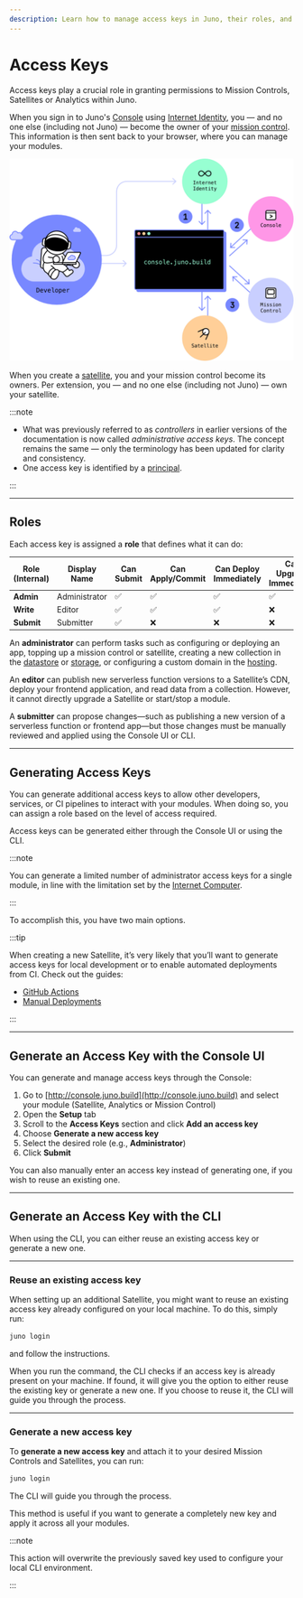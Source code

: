 ```yaml
---
description: Learn how to manage access keys in Juno, their roles, and how to generate them using the CLI or Console.
---
```


# Access Keys

Access keys play a crucial role in granting permissions to Mission Controls, Satellites or Analytics within Juno.

When you sign in to Juno's [Console] using [Internet Identity](https://internetcomputer.org/internet-identity), you — and no one else (including not Juno) — become the owner of your [mission control]. This information is then sent back to your browser, where you can manage your modules.

![Juno's console flow](../img/console.png)

When you create a [satellite], you and your mission control become its owners. Per extension, you — and no one else (including not Juno) — own your satellite.

:::note

- What was previously referred to as _controllers_ in earlier versions of the documentation is now called _administrative access keys_. The concept remains the same — only the terminology has been updated for clarity and consistency.
- One access key is identified by a [principal](../terminology.md#principal).

:::

---

## Roles

Each access key is assigned a **role** that defines what it can do:

| Role (Internal) | Display Name  | Can Submit | Can Apply/Commit | Can Deploy Immediately | Can Upgrade Immediately |
| --------------- | ------------- | ---------- | ---------------- | ---------------------- | ----------------------- |
| **Admin**       | Administrator | ✅         | ✅               | ✅                     | ✅                      |
| **Write**       | Editor        | ✅         | ✅               | ✅                     | ❌                      |
| **Submit**      | Submitter     | ✅         | ❌               | ❌                     | ❌                      |

An **administrator** can perform tasks such as configuring or deploying an app, topping up a mission control or satellite, creating a new collection in the [datastore](../build/datastore/index.md) or [storage](../build/storage/index.md), or configuring a custom domain in the [hosting](../build/hosting/index.md).

An **editor** can publish new serverless function versions to a Satellite’s CDN, deploy your frontend application, and read data from a collection. However, it cannot directly upgrade a Satellite or start/stop a module.

A **submitter** can propose changes—such as publishing a new version of a serverless function or frontend app—but those changes must be manually reviewed and applied using the Console UI or CLI.

---

## Generating Access Keys

You can generate additional access keys to allow other developers, services, or CI pipelines to interact with your modules. When doing so, you can assign a role based on the level of access required.

Access keys can be generated either through the Console UI or using the CLI.

:::note

You can generate a limited number of administrator access keys for a single module, in line with the limitation set by the [Internet Computer](https://internetcomputer.org/docs/current/references/ic-interface-spec#ic-create_canister).

:::

To accomplish this, you have two main options.

:::tip

When creating a new Satellite, it’s very likely that you’ll want to generate access keys for local development or to enable automated deployments from CI. Check out the guides:

- [GitHub Actions](../guides/github-actions.mdx)
- [Manual Deployments](../guides/manual-deployment.mdx)

:::

---

## Generate an Access Key with the Console UI

You can generate and manage access keys through the Console:

1. Go to [http://console.juno.build](http://console.juno.build) and select your module (Satellite, Analytics or Mission Control)
2. Open the **Setup** tab
3. Scroll to the **Access Keys** section and click **Add an access key**
4. Choose **Generate a new access key**
5. Select the desired role (e.g., **Administrator**)
6. Click **Submit**

You can also manually enter an access key instead of generating one, if you wish to reuse an existing one.

---

## Generate an Access Key with the CLI

When using the CLI, you can either reuse an existing access key or generate a new one.

---

### Reuse an existing access key

When setting up an additional Satellite, you might want to reuse an existing access key already configured on your local machine. To do this, simply run:

```bash
juno login
```

and follow the instructions.

When you run the command, the CLI checks if an access key is already present on your machine. If found, it will give you the option to either reuse the existing key or generate a new one. If you choose to reuse it, the CLI will guide you through the process.

---

### Generate a new access key

To **generate a new access key** and attach it to your desired Mission Controls and Satellites, you can run:

```bash
juno login
```

The CLI will guide you through the process.

This method is useful if you want to generate a completely new key and apply it across all your modules.

:::note

This action will overwrite the previously saved key used to configure your local CLI environment.

:::

[console]: ../terminology.md#console
[satellite]: ../terminology.md#satellite
[mission control]: ../terminology.md#mission-control
